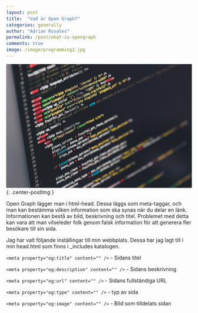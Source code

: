 ```yaml
---
layout: post
title:  "Vad är Open Graph?"
categories: generally
author: "Adrian Rosales"
permalink: /post/what-is-opengraph
comments: true
image: /image/programming2.jpg
---
```

![code](/image/programming2.jpg){: .center-postImg }

Open Graph lägger man i html-head. Dessa läggs som meta-taggar, och man kan bestämma vilken information som ska synas när du delar en länk.
Informationen kan bestå av bild, beskrivning och titel. Problemet med detta kan vara att man vilseleder folk genom falsk information för att generera 
fler besökare till sin sida.

Jag har valt följande inställingar till min webbplats. Dessa har jag lagt till i min head.html som finns i  _includes katalogen.

`<meta property="og:title" content="" />` - Sidans titel

`<meta property="og:description" content="" />` - Sidans beskrivning

`<meta property="og:url" content="" />` - Sidans fullständiga URL

`<meta property="og:type" content="" />` - typ av sida 

`<meta property="og:image" content="" />` - Bild som tilldelats sidan
